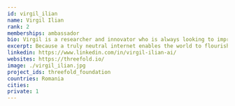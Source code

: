 ```yaml
---
id: virgil_ilian
name: Virgil Ilian
rank: 2
memberships: ambassador
bio: Virgil is a researcher and innovator who is always looking to improve the world around him both on a macro and micro scale. For the past 11 years he has been working with new technologies, helping organizations integrate them into their existing services and create their new products. He holds a PhD in autonomous robotics, artificial intelligence and reliability. Virgil also lectures at a technical university and an academy.
excerpt: Because a truly neutral internet enables the world to flourish.
linkedin: https://www.linkedin.com/in/virgil-ilian-ai/
websites: https://threefold.io/
image: ./virgil_ilian.jpg
project_ids: threefold_foundation
countries: Romania
cities: 
private: 1
---
```

